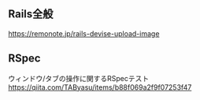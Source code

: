 ## Rails全般 
https://remonote.jp/rails-devise-upload-image


## RSpec
ウィンドウ/タブの操作に関するRSpecテスト  
https://qiita.com/TAByasu/items/b88f069a2f9f07253f47
